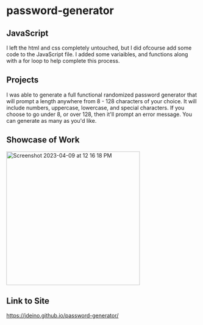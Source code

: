 # password-generator

## JavaScript
I left the html and css completely untouched, but I did ofcourse add some code to the JavaScript file. I added some variaibles, and functions along with a for loop to help complete this process. 

## Projects
I was able to generate a full functional randomized password generator that will prompt a length anywhere from 8 - 128 characters of your choice. It will include numbers, uppercase, lowercase, and special characters. If you choose to go under 8, or over 128, then it'll prompt an error message. You can generate as many as you'd like. 

## Showcase of Work
<img width="350" alt="Screenshot 2023-04-09 at 12 16 18 PM" src="https://user-images.githubusercontent.com/109103013/230792180-ab826e14-f23d-4770-a250-84523543f81f.png">

## Link to Site
https://jdeino.github.io/password-generator/
